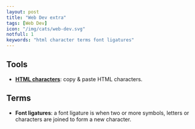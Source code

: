 ```yaml
---
layout: post
title: "Web Dev extra"
tags: [Web Dev]
icon: "/img/cats/web-dev.svg"
notfull: 1
keywords: "html character terms font ligatures"
---
```


## Tools

- [**HTML characters**](https://www.key-shortcut.com/en/writing-systems/35-symbols/arrows): copy & paste HTML characters.

## Terms

- **Font ligatures**: a font ligature is when two or more symbols, letters or characters are joined to form a new character.